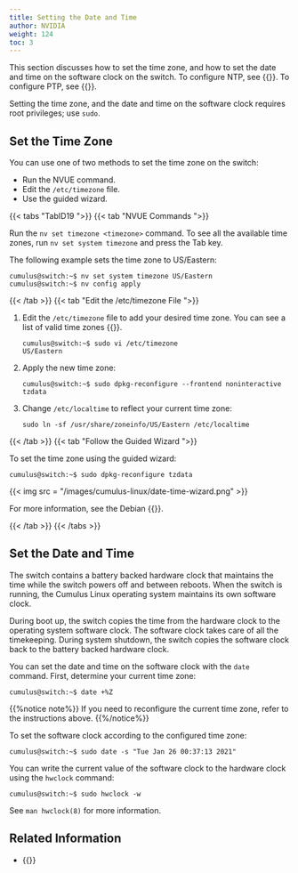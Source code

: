 ```yaml
---
title: Setting the Date and Time 
author: NVIDIA
weight: 124
toc: 3
---
```


This section discusses how to set the time zone, and how to set the date and time on the software clock on the switch. To configure NTP, see {{<link url="Network-Time-Protocol-NTP">}}. To configure PTP, see {{<link url="Precision-Time-Protocol-PTP">}}.

Setting the time zone, and the date and time on the software clock requires root privileges; use `sudo`.

## Set the Time Zone

You can use one of two methods to set the time zone on the switch:
- Run the NVUE command.
- Edit the `/etc/timezone` file.
- Use the guided wizard.

{{< tabs "TabID19 ">}}
{{< tab "NVUE Commands ">}}

Run the `nv set timezone <timezone>` command. To see all the available time zones, run `nv set system timezone` and press the Tab key.

The following example sets the time zone to US/Eastern:

```
cumulus@switch:~$ nv set system timezone US/Eastern
cumulus@switch:~$ nv config apply
```

{{< /tab >}}
{{< tab "Edit the /etc/timezone File ">}}

1. Edit the `/etc/timezone` file to add your desired time zone. You can see a list of valid time zones {{<exlink url="https://en.wikipedia.org/wiki/List_of_tz_database_time_zones" text="here">}}.

   ```
   cumulus@switch:~$ sudo vi /etc/timezone
   US/Eastern
   ```

2. Apply the new time zone:

   ```
   cumulus@switch:~$ sudo dpkg-reconfigure --frontend noninteractive tzdata
   ```

3. Change `/etc/localtime` to reflect your current time zone:

   ```
   sudo ln -sf /usr/share/zoneinfo/US/Eastern /etc/localtime
   ```

{{< /tab >}}
{{< tab "Follow the Guided Wizard ">}}

To set the time zone using the guided wizard:

```
cumulus@switch:~$ sudo dpkg-reconfigure tzdata
```

{{< img src = "/images/cumulus-linux/date-time-wizard.png" >}}

For more information, see the Debian {{<exlink url="http://www.debian.org/doc/manuals/system-administrator/ch-sysadmin-time.html" text="System Administrator's Manual - Time">}}.

{{< /tab >}}
{{< /tabs >}}

## Set the Date and Time

The switch contains a battery backed hardware clock that maintains the time while the switch powers off and between reboots. When the switch is running, the Cumulus Linux operating system maintains its own software clock.

During boot up, the switch copies the time from the hardware clock to the operating system software clock. The software clock takes care of all the timekeeping. During system shutdown, the switch copies the software clock back to the battery backed hardware clock.

You can set the date and time on the software clock with the `date` command. First, determine your current time zone:

```
cumulus@switch:~$ date +%Z
```

{{%notice note%}}
If you need to reconfigure the current time zone, refer to the instructions above.
{{%/notice%}}

To set the software clock according to the configured time zone:

```
cumulus@switch:~$ sudo date -s "Tue Jan 26 00:37:13 2021"
```

You can write the current value of the software clock to the hardware clock using the `hwclock` command:

```
cumulus@switch:~$ sudo hwclock -w
```

See `man hwclock(8)` for more information.

## Related Information

- {{<exlink url="http://www.debian.org/doc/manuals/system-administrator/ch-sysadmin-time.html" text="Debian System Administrator's Manual - Time">}}
